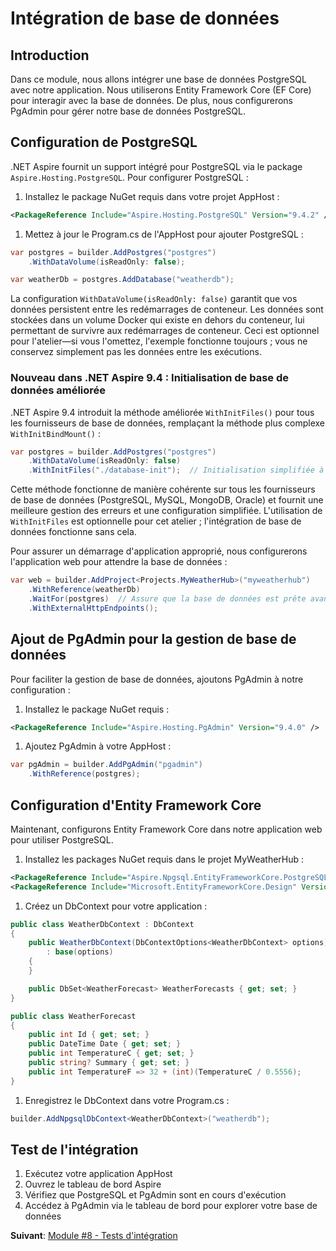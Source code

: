 # Intégration de base de données

## Introduction

Dans ce module, nous allons intégrer une base de données PostgreSQL avec notre application. Nous utiliserons Entity Framework Core (EF Core) pour interagir avec la base de données. De plus, nous configurerons PgAdmin pour gérer notre base de données PostgreSQL.

## Configuration de PostgreSQL

.NET Aspire fournit un support intégré pour PostgreSQL via le package `Aspire.Hosting.PostgreSQL`. Pour configurer PostgreSQL :

1. Installez le package NuGet requis dans votre projet AppHost :

```xml
<PackageReference Include="Aspire.Hosting.PostgreSQL" Version="9.4.2" />
```

1. Mettez à jour le Program.cs de l'AppHost pour ajouter PostgreSQL :

```csharp
var postgres = builder.AddPostgres("postgres")
    .WithDataVolume(isReadOnly: false);

var weatherDb = postgres.AddDatabase("weatherdb");
```

La configuration `WithDataVolume(isReadOnly: false)` garantit que vos données persistent entre les redémarrages de conteneur. Les données sont stockées dans un volume Docker qui existe en dehors du conteneur, lui permettant de survivre aux redémarrages de conteneur. Ceci est optionnel pour l'atelier—si vous l'omettez, l'exemple fonctionne toujours ; vous ne conservez simplement pas les données entre les exécutions.

### Nouveau dans .NET Aspire 9.4 : Initialisation de base de données améliorée

.NET Aspire 9.4 introduit la méthode améliorée `WithInitFiles()` pour tous les fournisseurs de base de données, remplaçant la méthode plus complexe `WithInitBindMount()` :

```csharp
var postgres = builder.AddPostgres("postgres")
    .WithDataVolume(isReadOnly: false)
    .WithInitFiles("./database-init");  // Initialisation simplifiée à partir de fichiers
```

Cette méthode fonctionne de manière cohérente sur tous les fournisseurs de base de données (PostgreSQL, MySQL, MongoDB, Oracle) et fournit une meilleure gestion des erreurs et une configuration simplifiée. L'utilisation de `WithInitFiles` est optionnelle pour cet atelier ; l'intégration de base de données fonctionne sans cela.

Pour assurer un démarrage d'application approprié, nous configurerons l'application web pour attendre la base de données :

```csharp
var web = builder.AddProject<Projects.MyWeatherHub>("myweatherhub")
    .WithReference(weatherDb)
    .WaitFor(postgres)  // Assure que la base de données est prête avant le démarrage de l'app
    .WithExternalHttpEndpoints();
```

## Ajout de PgAdmin pour la gestion de base de données

Pour faciliter la gestion de base de données, ajoutons PgAdmin à notre configuration :

1. Installez le package NuGet requis :

```xml
<PackageReference Include="Aspire.Hosting.PgAdmin" Version="9.4.0" />
```

1. Ajoutez PgAdmin à votre AppHost :

```csharp
var pgAdmin = builder.AddPgAdmin("pgadmin")
    .WithReference(postgres);
```

## Configuration d'Entity Framework Core

Maintenant, configurons Entity Framework Core dans notre application web pour utiliser PostgreSQL.

1. Installez les packages NuGet requis dans le projet MyWeatherHub :

```xml
<PackageReference Include="Aspire.Npgsql.EntityFrameworkCore.PostgreSQL" Version="9.4.0" />
<PackageReference Include="Microsoft.EntityFrameworkCore.Design" Version="9.0.0" />
```

1. Créez un DbContext pour votre application :

```csharp
public class WeatherDbContext : DbContext
{
    public WeatherDbContext(DbContextOptions<WeatherDbContext> options)
        : base(options)
    {
    }

    public DbSet<WeatherForecast> WeatherForecasts { get; set; }
}

public class WeatherForecast
{
    public int Id { get; set; }
    public DateTime Date { get; set; }
    public int TemperatureC { get; set; }
    public string? Summary { get; set; }
    public int TemperatureF => 32 + (int)(TemperatureC / 0.5556);
}
```

1. Enregistrez le DbContext dans votre Program.cs :

```csharp
builder.AddNpgsqlDbContext<WeatherDbContext>("weatherdb");
```

## Test de l'intégration

1. Exécutez votre application AppHost
1. Ouvrez le tableau de bord Aspire
1. Vérifiez que PostgreSQL et PgAdmin sont en cours d'exécution
1. Accédez à PgAdmin via le tableau de bord pour explorer votre base de données

**Suivant**: [Module #8 - Tests d'intégration](8-integration-testing.md)
